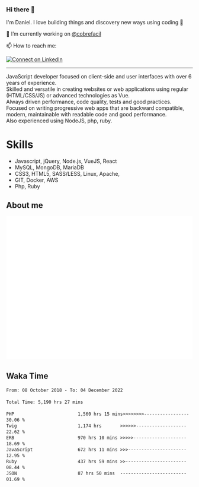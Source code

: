 ### Hi there 👋

I'm Daniel. I love building things and discovery new ways using coding :raised_hands: 

🔭 I’m currently working on [@cobrefacil](https://www.cobrefacil.com.br/)

📫 How to reach me:

[![Connect on LinkedIn](https://img.shields.io/badge/--linkedin?label=LinkedIn&logo=LinkedIn&style=social)](https://www.linkedin.com/in/daniel-cerverizzo/)

---

JavaScript developer focused on client-side and user interfaces with over 6 years of experience.  
Skilled and versatile in creating websites or web applications using regular (HTML/CSS/JS) or advanced technologies as Vue.  
Always driven performance, code quality, tests and good practices.  
 Focused on writing progressive web apps that are backward compatible, modern, maintainable with readable code and good performance.  
Also experienced using NodeJS, php, ruby. 


# Skills

 - Javascript, jQuery, Node.js, VueJS, React
 - MySQL, MongoDB, MariaDB    
 - CSS3, HTML5, SASS/LESS,  Linux, Apache,
 - GIT, Docker, AWS
 - Php, Ruby

## About me

![Metrics](/github-metrics.svg)

## Waka Time

<!--START_SECTION:waka-->

```text
From: 08 October 2018 - To: 04 December 2022

Total Time: 5,190 hrs 27 mins

PHP                        1,560 hrs 15 mins>>>>>>>>-----------------   30.06 %
Twig                       1,174 hrs       >>>>>>-------------------   22.62 %
ERB                        970 hrs 10 mins >>>>>--------------------   18.69 %
JavaScript                 672 hrs 11 mins >>>----------------------   12.95 %
Ruby                       437 hrs 59 mins >>-----------------------   08.44 %
JSON                       87 hrs 50 mins  -------------------------   01.69 %
```

<!--END_SECTION:waka-->

